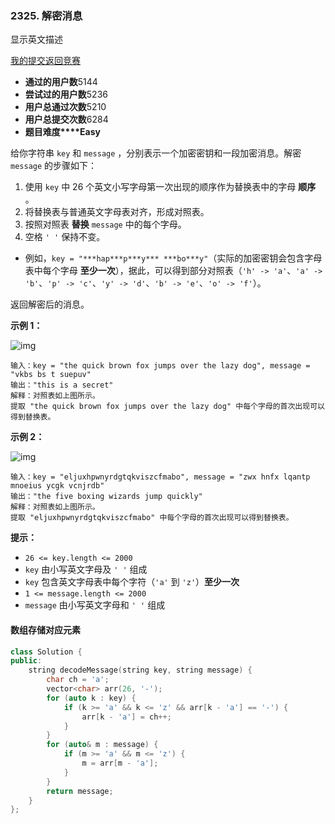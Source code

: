 ### 2325. 解密消息

 显示英文描述

 

[我的提交](https://leetcode.cn/contest/weekly-contest-300/problems/decode-the-message/submissions/)[返回竞赛](https://leetcode.cn/contest/weekly-contest-300/)

- **通过的用户数**5144
- **尝试过的用户数**5236
- **用户总通过次数**5210
- **用户总提交次数**6284
- **题目难度****Easy**

给你字符串 `key` 和 `message` ，分别表示一个加密密钥和一段加密消息。解密 `message` 的步骤如下：

1. 使用 `key` 中 26 个英文小写字母第一次出现的顺序作为替换表中的字母 **顺序** 。
2. 将替换表与普通英文字母表对齐，形成对照表。
3. 按照对照表 **替换** `message` 中的每个字母。
4. 空格 `' '` 保持不变。

- 例如，`key = "***hap***p***y*** ***bo***y"`（实际的加密密钥会包含字母表中每个字母 **至少一次**），据此，可以得到部分对照表（`'h' -> 'a'`、`'a' -> 'b'`、`'p' -> 'c'`、`'y' -> 'd'`、`'b' -> 'e'`、`'o' -> 'f'`）。

返回解密后的消息。

 

**示例 1：**

![img](https://assets.leetcode.com/uploads/2022/05/08/ex1new4.jpg)

```
输入：key = "the quick brown fox jumps over the lazy dog", message = "vkbs bs t suepuv"
输出："this is a secret"
解释：对照表如上图所示。
提取 "the quick brown fox jumps over the lazy dog" 中每个字母的首次出现可以得到替换表。
```

**示例 2：**

![img](https://assets.leetcode.com/uploads/2022/05/08/ex2new.jpg)

```
输入：key = "eljuxhpwnyrdgtqkviszcfmabo", message = "zwx hnfx lqantp mnoeius ycgk vcnjrdb"
输出："the five boxing wizards jump quickly"
解释：对照表如上图所示。
提取 "eljuxhpwnyrdgtqkviszcfmabo" 中每个字母的首次出现可以得到替换表。
```

 

**提示：**

- `26 <= key.length <= 2000`
- `key` 由小写英文字母及 `' '` 组成
- `key` 包含英文字母表中每个字符（`'a'` 到 `'z'`）**至少一次**
- `1 <= message.length <= 2000`
- `message` 由小写英文字母和 `' '` 组成



#### 数组存储对应元素 

```c++
class Solution {
public:
	string decodeMessage(string key, string message) {
		char ch = 'a';
		vector<char> arr(26, '-');
		for (auto k : key) {
			if (k >= 'a' && k <= 'z' && arr[k - 'a'] == '-') {
				arr[k - 'a'] = ch++;
			}
		}
		for (auto& m : message) {
			if (m >= 'a' && m <= 'z') {
				m = arr[m - 'a'];
			}
		}
		return message;
	}
};
```

